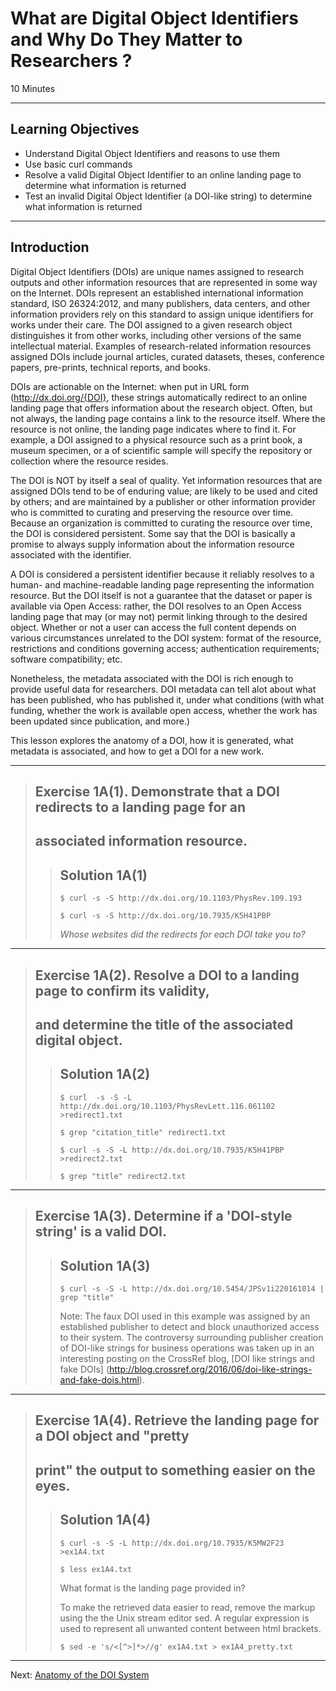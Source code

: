 #  What are Digital Object Identifiers and Why Do They Matter to Researchers ?
10 Minutes

---

## Learning Objectives

* Understand Digital Object Identifiers and reasons to use them
* Use basic curl commands
* Resolve a valid Digital Object Identifier to an online landing page to determine what information is returned
* Test an invalid Digital Object Identifier (a DOI-like string) to determine what information is returned

---

## Introduction

Digital Object Identifiers (DOIs) are unique names assigned to research outputs
and other information resources that are represented in some way on the
Internet. DOIs represent an established international information standard, ISO
26324:2012, and many publishers, data centers, and other information providers
rely on this standard to assign unique identifiers for works under their care.
The DOI assigned to a given research object distinguishes it from other works,
including other versions of the same intellectual material. Examples of
research-related information resources assigned DOIs include journal articles,
curated datasets, theses, conference papers, pre-prints, technical reports, and
books.

DOIs are actionable on the Internet: when put in URL form
(http://dx.doi.org/{DOI}, these strings automatically redirect to an online
landing page that offers information about the research object.  Often, but not
always, the landing page contains a link to the resource itself. Where the
resource is not online, the landing page indicates where to find it. For
example, a DOI assigned to a physical resource such as a print book, a museum
specimen, or a of scientific sample will specify the repository or collection
where the resource resides.

The DOI is NOT by itself a seal of quality. Yet information resources that are
assigned DOIs tend to be of enduring value; are likely to be used and cited by
others; and are maintained by a publisher or other information provider who is
committed to curating and preserving the resource over time. Because an
organization is committed to curating the resource over time, the DOI is
considered persistent. Some say that the DOI is basically a promise to always
supply information about the information resource associated with the
identifier.

A DOI is considered a persistent identifier because it reliably resolves to a
human- and machine-readable landing page representing the information resource.
But the DOI itself is not a guarantee that the dataset or paper is available
via Open Access: rather, the DOI resolves to an Open Access landing page that
may (or may not) permit linking through to the desired object. Whether or not a
user can access the full content depends on various circumstances unrelated to
the DOI system: format of the resource, restrictions and conditions governing
access; authentication requirements; software compatibility; etc.

Nonetheless, the metadata associated with the DOI is rich enough to provide
useful data for researchers. DOI metadata can tell alot about what has been
published, who has published it, under what conditions (with what funding,
whether the work is available open access, whether the work has been updated
since publication, and more.)

This lesson explores the anatomy of a DOI, how it is generated, what metadata
is associated, and how to get a DOI for a new work.

---

> ## Exercise 1A(1). Demonstrate that a DOI redirects to a landing page for an
> ## associated information resource.
>
> > ## Solution 1A(1)
> >
> > `$ curl -s -S http://dx.doi.org/10.1103/PhysRev.109.193`
> > 
> > `$ curl -s -S http://dx.doi.org/10.7935/K5H41PBP`
> > 
> > *Whose websites did the redirects for each DOI take you to?*

---

> ## Exercise 1A(2). Resolve a DOI to a landing page to confirm its validity,
> ## and determine the title of the associated digital object.
>
> > ## Solution 1A(2)
> >
> > `$ curl  -s -S -L http://dx.doi.org/10.1103/PhysRevLett.116.061102 >redirect1.txt`
> > 
> > `$ grep "citation_title" redirect1.txt`
> > 
> > `$ curl -s -S -L http://dx.doi.org/10.7935/K5H41PBP >redirect2.txt`
> > 
> > `$ grep "title" redirect2.txt`

---

> ## Exercise 1A(3). Determine if a 'DOI-style string' is a valid DOI.
> 
> > ## Solution 1A(3)
> > 
> > `$ curl -s -S -L http://dx.doi.org/10.5454/JPSv1i220161014 | grep "title"`
> > 
> > Note: The faux DOI used in this example was assigned by an established
> > publisher to detect and block unauthorized access to their system. The
> > controversy surrounding publisher creation of DOI-like strings for business
> > operations was taken up in an interesting posting on the CrossRef blog, [DOI
> > like strings and fake DOIs]
> > (http://blog.crossref.org/2016/06/doi-like-strings-and-fake-dois.html).

---

> ## Exercise 1A(4). Retrieve the landing page for a DOI object and "pretty
> ## print" the output to something easier on the eyes.
> 
> > ## Solution 1A(4)
> > 
> > `$ curl -s -S -L http://dx.doi.org/10.7935/K5MW2F23 >ex1A4.txt`
> > 
> > `$ less ex1A4.txt`
> >
> > What format is the landing page provided in?
> > 
> > To make the retrieved data easier to read, remove the markup using the the Unix
> > stream editor sed. A regular expression is used to represent all unwanted
> > content between html brackets.
> > 
> > `$ sed -e 's/<[^>]*>//g' ex1A4.txt > ex1A4_pretty.txt`

---

Next: [Anatomy of the DOI System](01-anatomy-doi.html)
